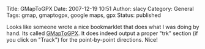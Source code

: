 Title: GMapToGPX
Date: 2007-12-19 10:51
Author: slacy
Category: General
Tags: gmap, gmaptogpx, google maps, gpx
Status: published

Looks like someone wrote a nice bookmarklet that does what I was doing
by hand. Its called
[GMapToGPX](http://www.elsewhere.org/journal/gmaptogpx/). It does indeed
output a proper "trk" section (if you click on "Track") for the
point-by-point directions. Nice!
